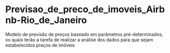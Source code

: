 # Previsao_de_preco_de_imoveis_Airbnb-Rio_de_Janeiro
Modelo de previsão de preços baseado em parâmetros pré-determinados, os quais terão a tarefa de realizar a análise dos dados para que sejam estabelecidos preços de imóveis 
